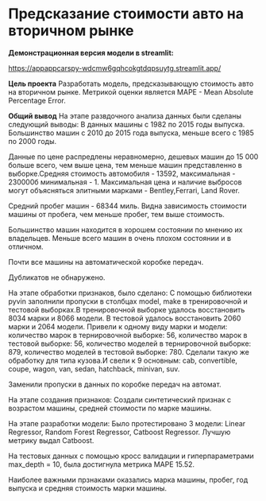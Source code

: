 # Предсказание стоимости авто на вторичном рынке

**Демонстрационная версия модели в streamlit:**

https://appappcarspy-wdcmw6gqhcokgtdqpsuytg.streamlit.app/

**Цель проекта**
Разработать модель, предсказывающую стоимость авто на вторичном рынке. Метрикой оценки является MAPE - Mean Absolute Percentage Error.

**Общий вывод**
На этапе развдочного анализа данных были сделаны следующий выводы:
В данных машины с 1982 по 2015 годы выпуска. Большинство машин с 2010 до 2015 года выпуска, меньше всего с 1985 по 2000 годы.

Данные по цене распредлены неравномерно, дешевых машин до 15 000 больше всего, чем выше цена, тем меньше машин представленно в выборке.Средняя стоимость автомобиля - 13592, максимальная - 230000б минимальная - 1. Максимальная цена и наличие выбросов могут объясняться элитными марками - Bentley,Ferrari, Land Rover.

Средний пробег машин - 68344 миль. Видна зависимость стоимости машины от пробега, чем меньше пробег, тем выше стоимость.

Большинство машин находится в хорошем состоянии по мнению их владельцев. Меньше всего машин в очень плохом состоянии и в отличном.

Почти все машины на автоматической коробке передач.

Дубликатов не обнаружено.

На этапе обработки признаков, было сделано:
С помощью библиотеки pyvin заполнили пропуски в столбцах model, make в тренировочной и тестовой выборках.В тренировочной выборке удалось восстановить 8034 марки и 8066 модели. В тестовой удалось восстановить 2060 марки и 2064 модели. Привели к одному виду марки и модели: количество марок в тернировочной выборке: 56, количество марок в тестовой выборке: 56, количество моделей в тернировочной выборке: 879, количество моделей в тестовой выборке: 780. Сделали такую же обработку для типа кузова.И свели к 9 основным: cab, convertible, coupe, wagon, van, sedan, hatchback, minivan, suv.

Заменили пропуски в данных по коробке передач на автомат.

На этапе создания признаков:
Создали синтетический признак с возрастом машины, средней стоимости по марке машины.

На этапе разработки модели:
Было протестировано 3 модели: Linear Regressor, Random Forest Regressor, Catboost Regressor. Лучшую метрику выдал Catboost.

На тестовых данных с помощью кросс валидации и гиперпараметрами max_depth = 10, была достигнула метрика MAPE 15.52.

Наиболее важными прзнаками оказались марка машины, пробег, год выпуска и средняя стоимость марки машины.

